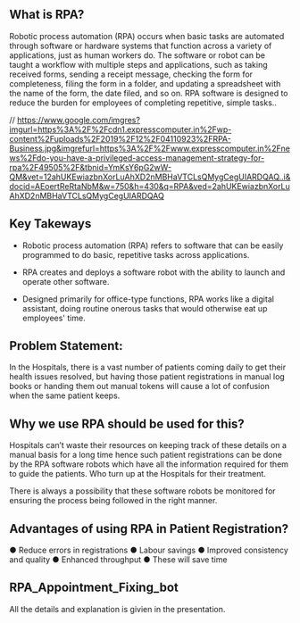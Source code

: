 ## What is RPA? 
Robotic process automation (RPA) occurs when basic tasks are automated through software or hardware systems that function 
across a variety of applications, just as human workers do. The software or robot can be taught a workflow with multiple 
steps and applications, such as taking received forms, sending a receipt message, checking the form for completeness, filing
the form in a folder, and updating a spreadsheet with the name of the form, the date filed, and so on. RPA software is designed 
to reduce the burden for employees of completing repetitive, simple tasks..

// https://www.google.com/imgres?imgurl=https%3A%2F%2Fcdn1.expresscomputer.in%2Fwp-content%2Fuploads%2F2019%2F12%2F04110923%2FRPA-Business.jpg&imgrefurl=https%3A%2F%2Fwww.expresscomputer.in%2Fnews%2Fdo-you-have-a-privileged-access-management-strategy-for-rpa%2F49505%2F&tbnid=YmKsY6pG2wW-QM&vet=12ahUKEwiazbnXorLuAhXD2nMBHaVTCLsQMygCegUIARDQAQ..i&docid=AEoertReRtaNbM&w=750&h=430&q=RPA&ved=2ahUKEwiazbnXorLuAhXD2nMBHaVTCLsQMygCegUIARDQAQ

## Key Takeways
- Robotic process automation (RPA) refers to software that can be easily programmed to do basic, repetitive tasks across 
applications.

- RPA creates and deploys a software robot with the ability to launch and operate other software.

- Designed primarily for office-type functions, RPA works like a digital assistant, doing routine onerous tasks that would 
otherwise eat up employees' time.

## Problem Statement:
In the Hospitals, there is a vast number of patients coming daily to get their health issues resolved, 
but having those patient registrations in manual log books or handing them out manual tokens will cause
a lot of confusion when the same patient keeps.

## Why we use RPA should be used for this?
Hospitals can’t waste their resources on keeping track of these details on a manual basis for a long time
hence such patient registrations can be done by the RPA software robots which have all the information 
required for them to guide the patients. Who turn up at the Hospitals for their treatment. 

There is always a possibility that these software robots be monitored for ensuring the process being followed 
in the right manner.

## Advantages of using RPA in Patient Registration?

   ● Reduce errors in registrations 
   ● Labour savings 
   ● Improved consistency and quality 
   ● Enhanced throughput
   ● These will save time

## RPA_Appointment_Fixing_bot
 All the details and explanation is givien in the presentation.

